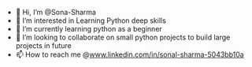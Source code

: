 - 👋 Hi, I’m @Sona-Sharma
- 👀 I’m interested in Learning Python deep skills
- 🌱 I’m currently learning python as a beginner
- 💞️ I’m looking to collaborate on small python projects to build large projects in future
- 📫 How to reach me @www.linkedin.com/in/sonal-sharma-5043bb10a

<!---
Sona-Sharma/Sona-Sharma is a ✨ special ✨ repository because its `README.md` (this file) appears on your GitHub profile.
You can click the Preview link to take a look at your changes.
--->
